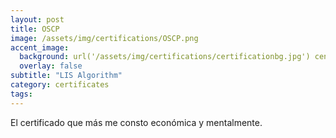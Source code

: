 ```yaml
---
layout: post
title: OSCP
image: /assets/img/certifications/OSCP.png
accent_image:
  background: url('/assets/img/certifications/certificationbg.jpg') center/cover
  overlay: false
subtitle: "LIS Algorithm"
category: certificates
tags: 
---
```


El certificado que más me consto económica y mentalmente. 

